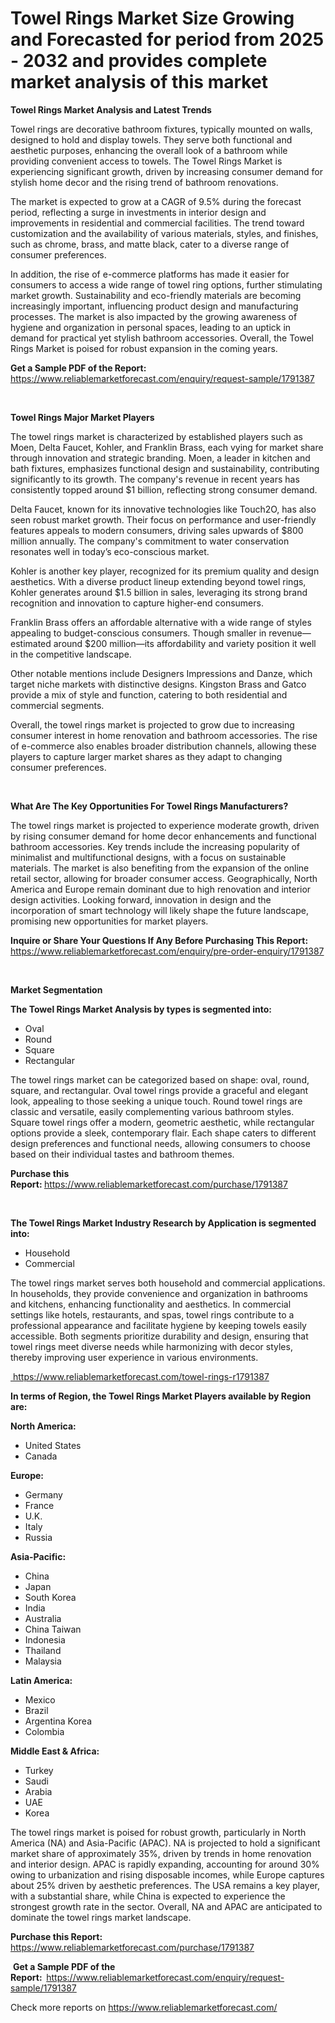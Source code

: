 <p><h1>Towel Rings Market Size Growing and Forecasted for period from 2025 - 2032 and provides complete market analysis of this market</h1></p><p><strong>Towel Rings Market Analysis and Latest Trends</strong></p>
<p><p>Towel rings are decorative bathroom fixtures, typically mounted on walls, designed to hold and display towels. They serve both functional and aesthetic purposes, enhancing the overall look of a bathroom while providing convenient access to towels. The Towel Rings Market is experiencing significant growth, driven by increasing consumer demand for stylish home decor and the rising trend of bathroom renovations. </p><p>The market is expected to grow at a CAGR of 9.5% during the forecast period, reflecting a surge in investments in interior design and improvements in residential and commercial facilities. The trend toward customization and the availability of various materials, styles, and finishes, such as chrome, brass, and matte black, cater to a diverse range of consumer preferences.</p><p>In addition, the rise of e-commerce platforms has made it easier for consumers to access a wide range of towel ring options, further stimulating market growth. Sustainability and eco-friendly materials are becoming increasingly important, influencing product design and manufacturing processes. The market is also impacted by the growing awareness of hygiene and organization in personal spaces, leading to an uptick in demand for practical yet stylish bathroom accessories. Overall, the Towel Rings Market is poised for robust expansion in the coming years.</p></p>
<p><strong>Get a Sample PDF of the Report:&nbsp;</strong> <a href="https://www.reliablemarketforecast.com/enquiry/request-sample/1791387?utm_campaign=3049&utm_medium=2&utm_source=Github&utm_content=ia&utm_term=04042025&utm_id=towel-rings">https://www.reliablemarketforecast.com/enquiry/request-sample/1791387</a></p>
<p>&nbsp;</p>
<p><strong>Towel Rings Major Market Players</strong></p>
<p><p>The towel rings market is characterized by established players such as Moen, Delta Faucet, Kohler, and Franklin Brass, each vying for market share through innovation and strategic branding. Moen, a leader in kitchen and bath fixtures, emphasizes functional design and sustainability, contributing significantly to its growth. The company's revenue in recent years has consistently topped around $1 billion, reflecting strong consumer demand.</p><p>Delta Faucet, known for its innovative technologies like Touch2O, has also seen robust market growth. Their focus on performance and user-friendly features appeals to modern consumers, driving sales upwards of $800 million annually. The company's commitment to water conservation resonates well in today’s eco-conscious market.</p><p>Kohler is another key player, recognized for its premium quality and design aesthetics. With a diverse product lineup extending beyond towel rings, Kohler generates around $1.5 billion in sales, leveraging its strong brand recognition and innovation to capture higher-end consumers.</p><p>Franklin Brass offers an affordable alternative with a wide range of styles appealing to budget-conscious consumers. Though smaller in revenue—estimated around $200 million—its affordability and variety position it well in the competitive landscape.</p><p>Other notable mentions include Designers Impressions and Danze, which target niche markets with distinctive designs. Kingston Brass and Gatco provide a mix of style and function, catering to both residential and commercial segments.</p><p>Overall, the towel rings market is projected to grow due to increasing consumer interest in home renovation and bathroom accessories. The rise of e-commerce also enables broader distribution channels, allowing these players to capture larger market shares as they adapt to changing consumer preferences.</p></p>
<p>&nbsp;</p>
<p><strong>What Are The Key Opportunities For Towel Rings Manufacturers?</strong></p>
<p><p>The towel rings market is projected to experience moderate growth, driven by rising consumer demand for home decor enhancements and functional bathroom accessories. Key trends include the increasing popularity of minimalist and multifunctional designs, with a focus on sustainable materials. The market is also benefiting from the expansion of the online retail sector, allowing for broader consumer access. Geographically, North America and Europe remain dominant due to high renovation and interior design activities. Looking forward, innovation in design and the incorporation of smart technology will likely shape the future landscape, promising new opportunities for market players.</p></p>
<p><strong>Inquire or Share Your Questions If Any Before Purchasing This Report:</strong> <a href="https://www.reliablemarketforecast.com/enquiry/pre-order-enquiry/1791387?utm_campaign=3049&utm_medium=2&utm_source=Github&utm_content=ia&utm_term=04042025&utm_id=towel-rings">https://www.reliablemarketforecast.com/enquiry/pre-order-enquiry/1791387</a></p>
<p>&nbsp;</p>
<p><strong>Market Segmentation</strong></p>
<p><strong>The Towel Rings Market Analysis by types is segmented into:</strong></p>
<p><ul><li>Oval</li><li>Round</li><li>Square</li><li>Rectangular</li></ul></p>
<p><p>The towel rings market can be categorized based on shape: oval, round, square, and rectangular. Oval towel rings provide a graceful and elegant look, appealing to those seeking a unique touch. Round towel rings are classic and versatile, easily complementing various bathroom styles. Square towel rings offer a modern, geometric aesthetic, while rectangular options provide a sleek, contemporary flair. Each shape caters to different design preferences and functional needs, allowing consumers to choose based on their individual tastes and bathroom themes.</p></p>
<p><strong>Purchase this Report:&nbsp;</strong><a href="https://www.reliablemarketforecast.com/purchase/1791387?utm_campaign=3049&utm_medium=2&utm_source=Github&utm_content=ia&utm_term=04042025&utm_id=towel-rings">https://www.reliablemarketforecast.com/purchase/1791387</a></p>
<p>&nbsp;</p>
<p><strong>The Towel Rings Market Industry Research by Application is segmented into:</strong></p>
<p><ul><li>Household</li><li>Commercial</li></ul></p>
<p><p>The towel rings market serves both household and commercial applications. In households, they provide convenience and organization in bathrooms and kitchens, enhancing functionality and aesthetics. In commercial settings like hotels, restaurants, and spas, towel rings contribute to a professional appearance and facilitate hygiene by keeping towels easily accessible. Both segments prioritize durability and design, ensuring that towel rings meet diverse needs while harmonizing with decor styles, thereby improving user experience in various environments.</p></p>
<p><a href="https://www.reliablemarketforecast.com/towel-rings-r1791387?utm_campaign=3049&utm_medium=2&utm_source=Github&utm_content=ia&utm_term=04042025&utm_id=towel-rings">&nbsp;https://www.reliablemarketforecast.com/towel-rings-r1791387</a></p>
<p><strong>In terms of Region, the Towel Rings Market Players available by Region are:</strong></p>
<p>
    <p> <strong> North America: </strong>
        <ul>
            <li>United States</li>
            <li>Canada</li>
        </ul>
        </p> 
    <p> <strong> Europe: </strong>
        <ul>
            <li>Germany</li>
            <li>France</li>
            <li>U.K.</li>
            <li>Italy</li>
            <li>Russia</li>
        </ul>
        </p> 
    <p> <strong> Asia-Pacific: </strong>
        <ul>
            <li>China</li>
            <li>Japan</li>
            <li>South Korea</li>
            <li>India</li>
            <li>Australia</li>
            <li>China Taiwan</li>
            <li>Indonesia</li>
            <li>Thailand</li>
            <li>Malaysia</li>
        </ul>
        </p> 
    <p> <strong> Latin America: </strong>
        <ul>
            <li>Mexico</li>
            <li>Brazil</li>
            <li>Argentina Korea</li>
            <li>Colombia</li>
        </ul>
        </p> 
    <p> <strong> Middle East & Africa: </strong>
        <ul>
            <li>Turkey</li>
            <li>Saudi</li>
            <li>Arabia</li>
            <li>UAE</li>
            <li>Korea</li>
        </ul>
    </p>
    </p>
<p><p>The towel rings market is poised for robust growth, particularly in North America (NA) and Asia-Pacific (APAC). NA is projected to hold a significant market share of approximately 35%, driven by trends in home renovation and interior design. APAC is rapidly expanding, accounting for around 30% owing to urbanization and rising disposable incomes, while Europe captures about 25% driven by aesthetic preferences. The USA remains a key player, with a substantial share, while China is expected to experience the strongest growth rate in the sector. Overall, NA and APAC are anticipated to dominate the towel rings market landscape.</p></p>
<p><strong>Purchase this Report: </strong><a href="https://www.reliablemarketforecast.com/purchase/1791387?utm_campaign=3049&utm_medium=2&utm_source=Github&utm_content=ia&utm_term=04042025&utm_id=towel-rings">https://www.reliablemarketforecast.com/purchase/1791387</a></p>
<p>&nbsp;<strong>Get a Sample PDF of the Report:&nbsp;&nbsp;</strong><a href="https://www.reliablemarketforecast.com/enquiry/request-sample/1791387?utm_campaign=3049&utm_medium=2&utm_source=Github&utm_content=ia&utm_term=04042025&utm_id=towel-rings">https://www.reliablemarketforecast.com/enquiry/request-sample/1791387</a></p>
<p><strong></strong></p>
<p>Check more reports on <a href="https://www.reliablemarketforecast.com/?utm_campaign=3049&utm_medium=2&utm_source=Github&utm_content=ia&utm_term=04042025&utm_id=towel-rings">https://www.reliablemarketforecast.com/</a></p>